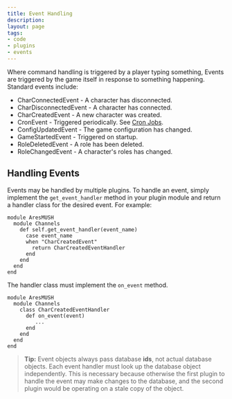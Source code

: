 ```yaml
---
title: Event Handling
description:
layout: page
tags: 
- code
- plugins
- events
---
```


Where command handling is triggered by a player typing something, Events are triggered by the game itself in response to something happening.  Standard events include:

* CharConnectedEvent - A character has disconnected.
* CharDisconnectedEvent - A character has connected.
* CharCreatedEvent - A new character was created.
* CronEvent - Triggered periodically.  See [Cron Jobs](/tutorials/code/cron).
* ConfigUpdatedEvent - The game configuration has changed.
* GameStartedEvent - Triggered on startup.
* RoleDeletedEvent - A role has been deleted. 
* RoleChangedEvent - A character's roles has changed.

## Handling Events

Events may be handled by multiple plugins.  To handle an event, simply implement the `get_event_handler` method in your plugin module and return a handler class for the desired event.  For example:

    module AresMUSH
      module Channels
        def self.get_event_handler(event_name) 
          case event_name
          when "CharCreatedEvent"
            return CharCreatedEventHandler
          end
        end
      end
    end


The handler class must implement the `on_event` method.  

    module AresMUSH
      module Channels
        class CharCreatedEventHandler
          def on_event(event)
             ...
          end
        end
      end
    end

> **Tip:** Event objects always pass database **ids**, not actual database objects.  Each event handler must look up the database object independently.  This is necessary because otherwise the first plugin to handle the event may make changes to the database, and the second plugin would be operating on a stale copy of the object.




